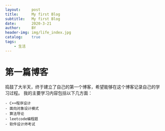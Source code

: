 ```yaml
---
layout:     post
title:      My first Blog
subtitle:   My first Blog
date:       2020-3-21
author:     BY
header-img: img/life_index.jpg
catalog:    true
tags:
    - 生活
---
```




# 第一篇博客

捣鼓了大半天，终于建立了自己的第一个博客，希望能够在这个博客记录自己的学习过程。
我的主要学习内容包括以下几方面：

    - C++程序设计
    - 面向对象设计模式
    - 算法导论
    - leetcode编程题
    - 软件设计师考试
